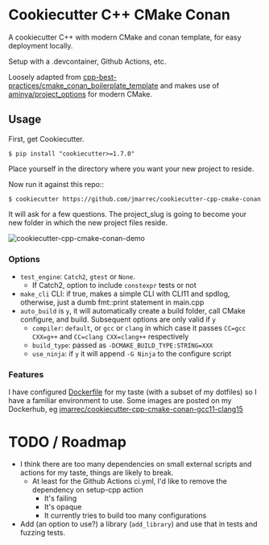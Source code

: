 # Cookiecutter C++ CMake Conan

A cookiecutter C++ with modern CMake and conan template, for easy deployment locally.

Setup with a .devcontainer, Github Actions, etc.

Loosely adapted from [cpp-best-practices/cmake_conan_boilerplate_template](https://github.com/cpp-best-practices/cmake_conan_boilerplate_template) and makes use of [aminya/project_options](https://github.com/aminya/project_options) for modern CMake.

## Usage

First, get Cookiecutter.

```shell
$ pip install "cookiecutter>=1.7.0"
```

Place yourself in the directory where you want your new project to reside.

Now run it against this repo::

```shell
$ cookiecutter https://github.com/jmarrec/cookiecutter-cpp-cmake-conan
```

It will ask for a few questions. The project_slug is going to become your new folder in which the new project files reside.

![cookiecutter-cpp-cmake-conan-demo](https://user-images.githubusercontent.com/5479063/211117435-b7e2cae6-c877-4a97-a94b-4aeb1a0c5c8c.gif)

### Options

* `test_engine`: `Catch2`, `gtest` or `None`.
    * If Catch2, option to include `constexpr` tests or not
* `make_cli` CLI: if true, makes a simple CLI with CLI11 and spdlog, otherwise, just a dumb fmt::print statement in main.cpp
* `auto_build` is `y`, it will automatically create a build folder, call CMake configure, and build. Subsequent options are only valid if `y`
    * `compiler`: `default`, or `gcc` or `clang` in which case it passes `CC=gcc CXX=g++` and ``CC=clang CXX=clang++`` respectively
    * `build_type`: passed as `-DCMAKE_BUILD_TYPE:STRING=XXX`
    * `use_ninja`: if `y` it will append `-G Ninja` to the configure script

### Features

I have configured [Dockerfile](%7B%7Bcookiecutter.project_slug%7D%7D/.devcontainer/Dockerfile) for my taste (with a subset of my dotfiles) so I have a familiar environment to use.
Some images are posted on my Dockerhub, eg [jmarrec/cookiecutter-cpp-cmake-conan-gcc11-clang15](https://hub.docker.com/repository/docker/jmarrec/cookiecutter-cpp-cmake-conan-gcc11-clang15/general)

# TODO / Roadmap

* I think there are too many dependencies on small external scripts and actions for my taste, things are likely to break.
    * At least for the Github Actions ci.yml, I'd like to remove the dependency on setup-cpp action
        * It's failing
        * It's opaque
        * It currently tries to build too many configurations
* Add (an option to use?) a library (`add_library`) and use that in tests and fuzzing tests.
